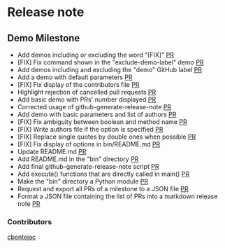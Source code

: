 # Release note

## Demo Milestone

- Add demos including or excluding the word "[FIX]" [PR](https://github.com/cbentejac/github-generate-release-note/pull/24)
- [FIX] Fix command shown in the "exclude-demo-label" demo [PR](https://github.com/cbentejac/github-generate-release-note/pull/23)
- Add demos including and excluding the "demo" GitHub label [PR](https://github.com/cbentejac/github-generate-release-note/pull/22)
- Add a demo with default parameters [PR](https://github.com/cbentejac/github-generate-release-note/pull/16)
- [FIX] Fix display of the contributors file [PR](https://github.com/cbentejac/github-generate-release-note/pull/13)
- Highlight rejection of cancelled pull requests [PR](https://github.com/cbentejac/github-generate-release-note/pull/21)
- Add basic demo with PRs' number displayed [PR](https://github.com/cbentejac/github-generate-release-note/pull/20)
- Corrected usage of github-generate-release-note [PR](https://github.com/cbentejac/github-generate-release-note/pull/19)
- Add demo with basic parameters and list of authors [PR](https://github.com/cbentejac/github-generate-release-note/pull/18)
- [FIX] Fix ambiguity between boolean and method name [PR](https://github.com/cbentejac/github-generate-release-note/pull/17)
- [FIX] Write authors file if the option is specified [PR](https://github.com/cbentejac/github-generate-release-note/pull/15)
- [FIX] Replace single quotes by double ones when possible [PR](https://github.com/cbentejac/github-generate-release-note/pull/12)
- [FIX] Fix display of options in bin/README.md [PR](https://github.com/cbentejac/github-generate-release-note/pull/11)
- Update README.md [PR](https://github.com/cbentejac/github-generate-release-note/pull/10)
- Add README.md in the "bin" directory [PR](https://github.com/cbentejac/github-generate-release-note/pull/8)
- Add final github-generate-release-note script [PR](https://github.com/cbentejac/github-generate-release-note/pull/5)
- Add execute() functions that are directly called in main() [PR](https://github.com/cbentejac/github-generate-release-note/pull/3)
- Make the "bin" directory a Python module [PR](https://github.com/cbentejac/github-generate-release-note/pull/4)
- Request and export all PRs of a milestone to a JSON file [PR](https://github.com/cbentejac/github-generate-release-note/pull/1)
- Format a JSON file containing the list of PRs into a markdown release note [PR](https://github.com/cbentejac/github-generate-release-note/pull/2)

### Contributors

[cbentejac](https://github.com/cbentejac)